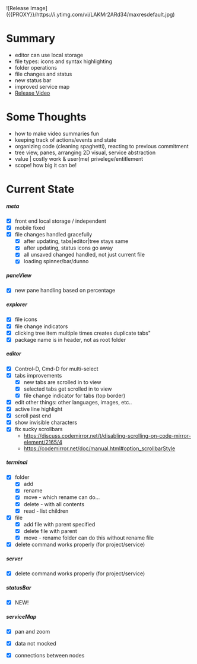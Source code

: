 <h1 style="display:none"></h1>
![Release Image]({{PROXY}}/https://i.ytimg.com/vi/LAKMr2ARd34/maxresdefault.jpg)

Summary
=======
  - editor can use local storage
  - file types: icons and syntax highlighting
  - folder operations
  - file changes and status
  - new status bar
  - improved service map
  - [Release Video](https://youtu.be/LAKMr2ARd34)

Some Thoughts
=============
  - how to make video summaries fun
  - keeping track of actions/events and state
  - organizing code (cleaning spaghetti), reacting to previous commitment
  - tree view, panes, arranging 2D visual, service abstraction
  - value | costly work & user(me) privelege/entitlement
  - scope! how big it can be!

Current State
=============
##### meta
  - [X] front end local storage / independent
  - [X] mobile fixed
  - [X] file changes handled gracefully
    - [X] after updating, tabs|editor|tree stays same
    - [X] after updating, status icons go away
    - [X] all unsaved changed handled, not just current file
    - [X] loading spinner/bar/dunno

##### paneView
  - [X] new pane handling based on percentage

##### explorer
  - [X] file icons
  - [X] file change indicators
  - [X] clicking tree item multiple times creates duplicate tabs"
  - [X] package name is in header, not as root folder

##### editor
  - [x] Control-D, Cmd-D for multi-select
  - [X] tabs improvements
    - [X] new tabs are scrolled in to view
    - [X] selected tabs get scrolled in to view
    - [X] file change indicator for tabs (top border)
  - [X] edit other things: other languages, images, etc..
  - [X] active line highlight
  - [X] scroll past end
  - [X] show invisible characters
  - [X] fix sucky scrollbars
    - https://discuss.codemirror.net/t/disabling-scrolling-on-code-mirror-element/2165/4
    - https://codemirror.net/doc/manual.html#option_scrollbarStyle

##### terminal
  - [X] folder
     - [X] add
     - [X] rename
     - [X] move - which rename can do...
     - [X] delete - with all contents
     - [X] read - list children
  - [X] file
     - [X] add file with parent specified
     - [X] delete file with parent
     - [X] move - rename folder can do this without rename file
  - [X] delete command works properly (for project/service)

##### server
  - [X] delete command works properly (for project/service)

##### statusBar
  - [X] NEW!

##### serviceMap
  - [X] pan and zoom
  - [X] data not mocked
  - [X] connections between nodes

